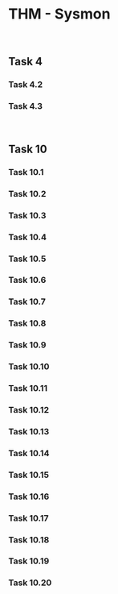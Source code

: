 # THM - Sysmon

<br>

## Task 4

### Task 4.2

> 

### Task 4.3

> 

<br>

## Task 10

### Task 10.1

> 

### Task 10.2

> 

### Task 10.3

> 

### Task 10.4

> 

### Task 10.5

> 

### Task 10.6

> 

### Task 10.7

> 

### Task 10.8

> 

### Task 10.9

> 

### Task 10.10

> 

### Task 10.11

> 

### Task 10.12

> 

### Task 10.13

> 

### Task 10.14

> 

### Task 10.15

> 

### Task 10.16

> 

### Task 10.17

> 

### Task 10.18

> 

### Task 10.19

> 

### Task 10.20

> 

<br>

